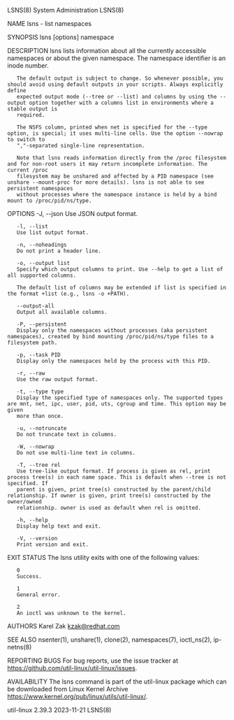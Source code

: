 LSNS(8)								     System Administration							       LSNS(8)

NAME
       lsns - list namespaces

SYNOPSIS
       lsns [options] namespace

DESCRIPTION
       lsns lists information about all the currently accessible namespaces or about the given namespace. The namespace identifier is an inode number.

       The default output is subject to change. So whenever possible, you should avoid using default outputs in your scripts. Always explicitly define
       expected output mode (--tree or --list) and columns by using the --output option together with a columns list in environments where a stable output is
       required.

       The NSFS column, printed when net is specified for the --type option, is special; it uses multi-line cells. Use the option --nowrap to switch to
       ","-separated single-line representation.

       Note that lsns reads information directly from the /proc filesystem and for non-root users it may return incomplete information. The current /proc
       filesystem may be unshared and affected by a PID namespace (see unshare --mount-proc for more details). lsns is not able to see persistent namespaces
       without processes where the namespace instance is held by a bind mount to /proc/pid/ns/type.

OPTIONS
       -J, --json
	   Use JSON output format.

       -l, --list
	   Use list output format.

       -n, --noheadings
	   Do not print a header line.

       -o, --output list
	   Specify which output columns to print. Use --help to get a list of all supported columns.

	   The default list of columns may be extended if list is specified in the format +list (e.g., lsns -o +PATH).

       --output-all
	   Output all available columns.

       -P, --persistent
	   Display only the namespaces without processes (aka persistent namespaces), created by bind mounting /proc/pid/ns/type files to a filesystem path.

       -p, --task PID
	   Display only the namespaces held by the process with this PID.

       -r, --raw
	   Use the raw output format.

       -t, --type type
	   Display the specified type of namespaces only. The supported types are mnt, net, ipc, user, pid, uts, cgroup and time. This option may be given
	   more than once.

       -u, --notruncate
	   Do not truncate text in columns.

       -W, --nowrap
	   Do not use multi-line text in columns.

       -T, --tree rel
	   Use tree-like output format. If process is given as rel, print process tree(s) in each name space. This is default when --tree is not specified. If
	   parent is given, print tree(s) constructed by the parent/child relationship. If owner is given, print tree(s) constructed by the owner/owned
	   relationship. owner is used as default when rel is omitted.

       -h, --help
	   Display help text and exit.

       -V, --version
	   Print version and exit.

EXIT STATUS
       The lsns utility exits with one of the following values:

       0
	   Success.

       1
	   General error.

       2
	   An ioctl was unknown to the kernel.

AUTHORS
       Karel Zak <kzak@redhat.com>

SEE ALSO
       nsenter(1), unshare(1), clone(2), namespaces(7), ioctl_ns(2), ip-netns(8)

REPORTING BUGS
       For bug reports, use the issue tracker at https://github.com/util-linux/util-linux/issues.

AVAILABILITY
       The lsns command is part of the util-linux package which can be downloaded from Linux Kernel Archive
       <https://www.kernel.org/pub/linux/utils/util-linux/>.

util-linux 2.39.3							  2023-11-21								       LSNS(8)
